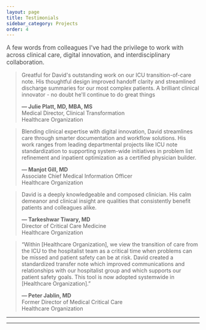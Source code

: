 ```yaml
---
layout: page
title: Testimonials
sidebar_category: Projects
order: 4
---
```

  

<p style="font-size: 1.1em; color: #444;">
  A few words from colleagues I've had the privilege to work with across clinical care, digital innovation, and interdisciplinary collaboration.
</p>

<div class = "section">
<blockquote>
Greatful for David's outstanding work on our ICU transition-of-care note. His thoughtful design improved handoff clarity and streamlined discharge summaries for our most complex patients. A brilliant clinical innovator - no doubt he'll continue to do great things
<br>
    <span style="display: block; margin-top: 1em; font-weight: bold;">
      — Julie Platt, MD, MBA, MS
    </span>
    <span style="display: block; font-weight: normal;">
      Medical Director, Clinical Transformation<br>
      Healthcare Organization
    </span>
  </blockquote>
</div>

<div class="section">
<blockquote>
Blending clinical expertise with digital innovation, David streamlines care through smarter documentation and workflow solutions. His work ranges from leading departmental projects like ICU note standardization to supporting system-wide initiatives in problem list refinement and inpatient optimization as a certified physician builder.
<br>
    <span style="display: block; margin-top: 1em; font-weight: bold;">
      — Manjot Gill, MD
    </span>
    <span style="display: block; font-weight: normal;">
      Associate Chief Medical Information Officer<br>
      Healthcare Organization
    </span>
  </blockquote>
</div>

<div class = "section">
<blockquote>
David is a deeply knowledgeable and composed clinician. His calm demeanor and clinical insight are qualities that consistently benefit patients and colleagues alike.
<br>
    <span style="display: block; margin-top: 1em; font-weight: bold;">
      — Tarkeshwar Tiwary, MD
    </span>
    <span style="display: block; font-weight: normal;">
      Director of Critical Care Medicine<br>
      Healthcare Organization
    </span>
  </blockquote>
</div>

<div class="section">
  <blockquote>
    “Within [Healthcare Organization], we view the transition of care from the ICU to the hospitalist team as a critical time 
    when problems can be missed and patient safety can be at risk.  
    David created a standardized transfer note which improved communications and relationships with our hospitalist group and which supports our patient safety goals.  
    This tool is now adopted systemwide in [Healthcare Organization].”
    <br>
    <span style="display: block; margin-top: 1em; font-weight: bold;">
      — Peter Jablin, MD
    </span>
    <span style="display: block; font-weight: normal;">
      Former Director of Medical Critical Care<br>
      Healthcare Organization
    </span>
  </blockquote>
</div>

<hr>

<!-- <div class="contact-section" style="text-align: center;">
  <span style="display: inline-flex; align-items: center; gap: 2em;">
    <a href="mailto:dmeverly@hotmail.com" class="contact-button">
      <i class="fas fa-envelope" style="margin-right: 8px;"></i> Contact Me
    </a>
    <a href="https://github.com/dmeverly" target="_blank" rel="noopener noreferrer" aria-label="GitHub">
      <i class="fab fa-github" style="font-size: 24px;"></i>
    </a>
    <a href="https://www.linkedin.com/in/david-everly-a4aa7528a" target="_blank" rel="noopener noreferrer" aria-label="LinkedIn">
      <i class="fab fa-linkedin" style="font-size: 24px;"></i>
    </a>
  </span>
</div> -->

<hr>